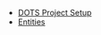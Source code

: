 - [DOTS Project Setup](https://docs.unity3d.com/Packages/com.unity.entities@0.17/manual/install_setup.html)
- [Entities](Entities/Index.md)

